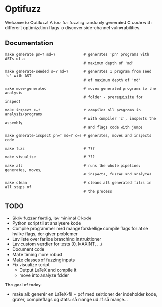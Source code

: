 # Optifuzz
Welcome to Optifuzz! A tool for fuzzing randomly generated C code with different optimization flags to discover side-channel vulnerabilities.

## Documentation
```
make generate pn=? md=?             # generates 'pn' programs with ASTs of a 
                                    # maximum depth of 'md'

make generate-seeded s=? md=?       # generates 1 program from seed 's' with AST
                                    # of maximum depth of 'md'

make move-generated                 # moves generated programs to the analysis
                                    # folder - prerequisite for inspect

make inspect c=?                    # compiles all programs in analysis/programs
                                    # with compiler 'c', inspects the assembly 
                                    # and flags code with jumps

make generate-inspect pn=? md=? c=? # generates, moves and inspects code

make fuzz                           # ???

make visualize                      # ???

make all                            # runs the whole pipeline: generates, moves,
                                    # inspects, fuzzes and analyzes

make clean                          # cleans all generated files in all steps of
                                    # the process
```

## TODO
- Skriv fuzzer færdig, lav minimal C kode
- Python script til at analysere kode
- Compile programmer med mange forskellige compile flags for at se hvilke flags, der giver problemer
- Lav liste over farlige branching instruktioner
- Lav custom værdier for tests (0, MAXINT, ...)
- Document code
- Make timing more robust
- Make classes of fuzzing inputs
- Fix visualize script
  - Output LaTeX and compile it
  - move into analyze folder

The goal of today:
  - make all: generér en LaTeX-fil + pdf med sektioner der indeholder kode, grafer, compileflags og stats: så mange ud af så mange...